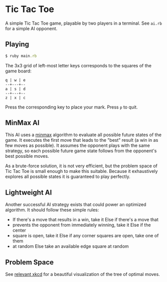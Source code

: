 # Tic Tac Toe

A simple Tic Tac Toe game, playable by two players in a terminal. See `ai.rb`
for a simple AI opponent.

## Playing

```ruby
$ ruby main.rb
```

The 3x3 grid of left-most letter keys corresponds to the squares of the game
board:

```
q | w | e
--+---+--
a | s | d
--+---+--
z | x | c
```

Press the corresponding key to place your mark. Press `p` to quit.

## MinMax AI

This AI uses a [minmax](https://en.wikipedia.org/wiki/Minimax) algorithm to
evaluate all possible future states of the game. It executes the first move that
leads to the "best" result (a win in as few moves as possible). It assumes the
opponent plays with the same strategy, so each possible future game state
follows from the opponent's best possible moves.

As a brute-force solution, it is not very efficient, but the problem space of
Tic Tac Toe is small enough to make this suitable. Because it exhaustively
explores all possible states it is guaranteed to play perfectly.

## Lightweight AI

Another successful AI strategy exists that could power an optimized algorithm.
It should follow these simple rules:

- If there's a move that results in a win, take it Else if there's a move that
- prevents the opponent from immediately winning, take it Else if the center
- square is open, take it Else if any corner squares are open, take one of them
- at random Else take an available edge square at random

## Problem Space

See [relevant xkcd](https://xkcd.com/832/) for a beautiful visualization of the
tree of optimal moves.
